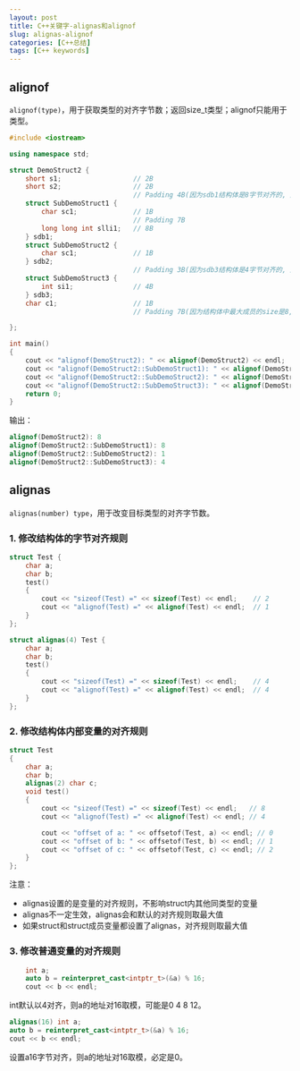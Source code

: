 ```yaml
---
layout: post
title: C++关键字-alignas和alignof
slug: alignas-alignof
categories: [C++总结]
tags: [C++ keywords]
---
```


## alignof
`alignof(type)`，用于获取类型的对齐字节数；返回size_t类型；alignof只能用于类型。
```cpp
#include <iostream>

using namespace std;

struct DemoStruct2 {
    short s1;                  // 2B
    short s2;                  // 2B
                               // Padding 4B(因为sdb1结构体是8字节对齐的, 所以sdb1.sc1相对于首地址的偏移必须是8的倍数，所以在sdb1.sc1之前填充4B)
    struct SubDemoStruct1 {
        char sc1;              // 1B
                               // Padding 7B
        long long int slli1;   // 8B
    } sdb1;
    struct SubDemoStruct2 {
        char sc1;              // 1B
    } sdb2;
                               // Padding 3B(因为sdb3结构体是4字节对齐的, 所以sdb3.si1相对于首地址的偏移必须是4的倍数，所以在sdb3.si1之前填充3B)
    struct SubDemoStruct3 {
        int si1;               // 4B
    } sdb3;
    char c1;                   // 1B
                               // Padding 7B(因为结构体中最大成员的size是8, 所以结构体的总大小必须是8的倍数，所以在结构体最后填充7B)

};

int main()
{
    cout << "alignof(DemoStruct2): " << alignof(DemoStruct2) << endl;
    cout << "alignof(DemoStruct2::SubDemoStruct1): " << alignof(DemoStruct2::SubDemoStruct1) << endl;
    cout << "alignof(DemoStruct2::SubDemoStruct2): " << alignof(DemoStruct2::SubDemoStruct2) << endl;
    cout << "alignof(DemoStruct2::SubDemoStruct3): " << alignof(DemoStruct2::SubDemoStruct3) << endl;
    return 0;
}
```
输出：
```cpp
alignof(DemoStruct2): 8
alignof(DemoStruct2::SubDemoStruct1): 8
alignof(DemoStruct2::SubDemoStruct2): 1
alignof(DemoStruct2::SubDemoStruct3): 4
```

## alignas
`alignas(number) type`，用于改变目标类型的对齐字节数。

### 1. 修改结构体的字节对齐规则
```cpp
struct Test {
    char a;
    char b;
    test()
    {
        cout << "sizeof(Test) =" << sizeof(Test) << endl;    // 2
        cout << "alignof(Test) =" << alignof(Test) << endl;  // 1
    }
};

struct alignas(4) Test {
    char a;
    char b;
    test()
    {
        cout << "sizeof(Test) =" << sizeof(Test) << endl;    // 4
        cout << "alignof(Test) =" << alignof(Test) << endl;  // 4
    }
};
```
### 2. 修改结构体内部变量的对齐规则
```cpp
struct Test
{
    char a;
    char b;
    alignas(2) char c;
    void test()
    {
        cout << "sizeof(Test) =" << sizeof(Test) << endl;   // 8
        cout << "alignof(Test) =" << alignof(Test) << endl; // 4

        cout << "offset of a: " << offsetof(Test, a) << endl; // 0
        cout << "offset of b: " << offsetof(Test, b) << endl; // 1
        cout << "offset of c: " << offsetof(Test, c) << endl; // 2
    }
};
```
注意：
+ alignas设置的是变量的对齐规则，不影响struct内其他同类型的变量
+ alignas不一定生效，alignas会和默认的对齐规则取最大值
+ 如果struct和struct成员变量都设置了alignas，对齐规则取最大值

### 3. 修改普通变量的对齐规则

```cpp
    int a;
    auto b = reinterpret_cast<intptr_t>(&a) % 16;
    cout << b << endl;
```
int默认以4对齐，则a的地址对16取模，可能是0 4 8 12。
```cpp
alignas(16) int a;
auto b = reinterpret_cast<intptr_t>(&a) % 16;
cout << b << endl;
```
设置a16字节对齐，则a的地址对16取模，必定是0。
